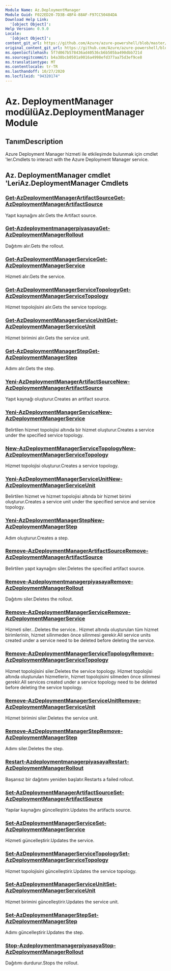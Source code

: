 ```yaml
---
Module Name: Az.DeploymentManager
Module Guid: F022ED20-7D3B-4BF4-88AF-F97CC50484DA
Download Help Link:
  '[object Object]': 
Help Version: 0.9.0
Locale:
  '[object Object]': 
content_git_url: https://github.com/Azure/azure-powershell/blob/master/src/DeploymentManager/DeploymentManager/help/Az.DeploymentManager.md
original_content_git_url: https://github.com/Azure/azure-powershell/blob/master/src/DeploymentManager/DeploymentManager/help/Az.DeploymentManager.md
ms.openlocfilehash: 5f7d067b578436ad40536cb6b505ba490dbb721d
ms.sourcegitcommit: b4a38bcb0501a9016a4998efd377aa75d3ef9ce8
ms.translationtype: MT
ms.contentlocale: tr-TR
ms.lasthandoff: 10/27/2020
ms.locfileid: "94320174"
---
```

# <span data-ttu-id="453c3-101">Az. DeploymentManager modülü</span><span class="sxs-lookup"><span data-stu-id="453c3-101">Az.DeploymentManager Module</span></span>
## <span data-ttu-id="453c3-102">Tanım</span><span class="sxs-lookup"><span data-stu-id="453c3-102">Description</span></span>
<span data-ttu-id="453c3-103">Azure Deployment Manager hizmeti ile etkileşimde bulunmak için cmdlet 'ler.</span><span class="sxs-lookup"><span data-stu-id="453c3-103">Cmdlets to interact with the Azure Deployment Manager service.</span></span>

## <span data-ttu-id="453c3-104">Az. DeploymentManager cmdlet 'Leri</span><span class="sxs-lookup"><span data-stu-id="453c3-104">Az.DeploymentManager Cmdlets</span></span>
### [<span data-ttu-id="453c3-105">Get-AzDeploymentManagerArtifactSource</span><span class="sxs-lookup"><span data-stu-id="453c3-105">Get-AzDeploymentManagerArtifactSource</span></span>](Get-AzDeploymentManagerArtifactSource.md)
<span data-ttu-id="453c3-106">Yapıt kaynağını alır.</span><span class="sxs-lookup"><span data-stu-id="453c3-106">Gets the Artifact source.</span></span>

### [<span data-ttu-id="453c3-107">Get-Azdeploymentmanagerpiyasaya</span><span class="sxs-lookup"><span data-stu-id="453c3-107">Get-AzDeploymentManagerRollout</span></span>](Get-AzDeploymentManagerRollout.md)
<span data-ttu-id="453c3-108">Dağıtımı alır.</span><span class="sxs-lookup"><span data-stu-id="453c3-108">Gets the rollout.</span></span>

### [<span data-ttu-id="453c3-109">Get-AzDeploymentManagerService</span><span class="sxs-lookup"><span data-stu-id="453c3-109">Get-AzDeploymentManagerService</span></span>](Get-AzDeploymentManagerService.md)
<span data-ttu-id="453c3-110">Hizmeti alır.</span><span class="sxs-lookup"><span data-stu-id="453c3-110">Gets the service.</span></span>

### [<span data-ttu-id="453c3-111">Get-AzDeploymentManagerServiceTopology</span><span class="sxs-lookup"><span data-stu-id="453c3-111">Get-AzDeploymentManagerServiceTopology</span></span>](Get-AzDeploymentManagerServiceTopology.md)
<span data-ttu-id="453c3-112">Hizmet topolojisini alır.</span><span class="sxs-lookup"><span data-stu-id="453c3-112">Gets the service topology.</span></span>

### [<span data-ttu-id="453c3-113">Get-AzDeploymentManagerServiceUnit</span><span class="sxs-lookup"><span data-stu-id="453c3-113">Get-AzDeploymentManagerServiceUnit</span></span>](Get-AzDeploymentManagerServiceUnit.md)
<span data-ttu-id="453c3-114">Hizmet birimini alır.</span><span class="sxs-lookup"><span data-stu-id="453c3-114">Gets the service unit.</span></span>

### [<span data-ttu-id="453c3-115">Get-AzDeploymentManagerStep</span><span class="sxs-lookup"><span data-stu-id="453c3-115">Get-AzDeploymentManagerStep</span></span>](Get-AzDeploymentManagerStep.md)
<span data-ttu-id="453c3-116">Adımı alır.</span><span class="sxs-lookup"><span data-stu-id="453c3-116">Gets the step.</span></span>

### [<span data-ttu-id="453c3-117">Yeni-AzDeploymentManagerArtifactSource</span><span class="sxs-lookup"><span data-stu-id="453c3-117">New-AzDeploymentManagerArtifactSource</span></span>](New-AzDeploymentManagerArtifactSource.md)
<span data-ttu-id="453c3-118">Yapıt kaynağı oluşturur.</span><span class="sxs-lookup"><span data-stu-id="453c3-118">Creates an artifact source.</span></span>

### [<span data-ttu-id="453c3-119">Yeni-AzDeploymentManagerService</span><span class="sxs-lookup"><span data-stu-id="453c3-119">New-AzDeploymentManagerService</span></span>](New-AzDeploymentManagerService.md)
<span data-ttu-id="453c3-120">Belirtilen hizmet topolojisi altında bir hizmet oluşturur.</span><span class="sxs-lookup"><span data-stu-id="453c3-120">Creates a service under the specified service topology.</span></span>

### [<span data-ttu-id="453c3-121">New-AzDeploymentManagerServiceTopology</span><span class="sxs-lookup"><span data-stu-id="453c3-121">New-AzDeploymentManagerServiceTopology</span></span>](New-AzDeploymentManagerServiceTopology.md)
<span data-ttu-id="453c3-122">Hizmet topolojisi oluşturur.</span><span class="sxs-lookup"><span data-stu-id="453c3-122">Creates a service topology.</span></span>

### [<span data-ttu-id="453c3-123">Yeni-AzDeploymentManagerServiceUnit</span><span class="sxs-lookup"><span data-stu-id="453c3-123">New-AzDeploymentManagerServiceUnit</span></span>](New-AzDeploymentManagerServiceUnit.md)
<span data-ttu-id="453c3-124">Belirtilen hizmet ve hizmet topolojisi altında bir hizmet birimi oluşturur.</span><span class="sxs-lookup"><span data-stu-id="453c3-124">Creates a service unit under the specified service and service topology.</span></span>

### [<span data-ttu-id="453c3-125">Yeni-AzDeploymentManagerStep</span><span class="sxs-lookup"><span data-stu-id="453c3-125">New-AzDeploymentManagerStep</span></span>](New-AzDeploymentManagerStep.md)
<span data-ttu-id="453c3-126">Adım oluşturur.</span><span class="sxs-lookup"><span data-stu-id="453c3-126">Creates a step.</span></span>

### [<span data-ttu-id="453c3-127">Remove-AzDeploymentManagerArtifactSource</span><span class="sxs-lookup"><span data-stu-id="453c3-127">Remove-AzDeploymentManagerArtifactSource</span></span>](Remove-AzDeploymentManagerArtifactSource.md)
<span data-ttu-id="453c3-128">Belirtilen yapıt kaynağını siler.</span><span class="sxs-lookup"><span data-stu-id="453c3-128">Deletes the specified artifact source.</span></span>

### [<span data-ttu-id="453c3-129">Remove-Azdeploymentmanagerpiyasaya</span><span class="sxs-lookup"><span data-stu-id="453c3-129">Remove-AzDeploymentManagerRollout</span></span>](Remove-AzDeploymentManagerRollout.md)
<span data-ttu-id="453c3-130">Dağıtımı siler.</span><span class="sxs-lookup"><span data-stu-id="453c3-130">Deletes the rollout.</span></span>

### [<span data-ttu-id="453c3-131">Remove-AzDeploymentManagerService</span><span class="sxs-lookup"><span data-stu-id="453c3-131">Remove-AzDeploymentManagerService</span></span>](Remove-AzDeploymentManagerService.md)
<span data-ttu-id="453c3-132">Hizmeti siler...</span><span class="sxs-lookup"><span data-stu-id="453c3-132">Deletes the service..</span></span> <span data-ttu-id="453c3-133">Hizmet altında oluşturulan tüm hizmet birimlerinin, hizmet silinmeden önce silinmesi gerekir.</span><span class="sxs-lookup"><span data-stu-id="453c3-133">All service units created under a service need to be deleted before deleting the service.</span></span>

### [<span data-ttu-id="453c3-134">Remove-AzDeploymentManagerServiceTopology</span><span class="sxs-lookup"><span data-stu-id="453c3-134">Remove-AzDeploymentManagerServiceTopology</span></span>](Remove-AzDeploymentManagerServiceTopology.md)
<span data-ttu-id="453c3-135">Hizmet topolojisini siler.</span><span class="sxs-lookup"><span data-stu-id="453c3-135">Deletes the service topology.</span></span> <span data-ttu-id="453c3-136">Hizmet topolojisi altında oluşturulan hizmetlerin, hizmet topolojisini silmeden önce silinmesi gerekir.</span><span class="sxs-lookup"><span data-stu-id="453c3-136">All services created under a service topology need to be deleted before deleting the service topology.</span></span>

### [<span data-ttu-id="453c3-137">Remove-AzDeploymentManagerServiceUnit</span><span class="sxs-lookup"><span data-stu-id="453c3-137">Remove-AzDeploymentManagerServiceUnit</span></span>](Remove-AzDeploymentManagerServiceUnit.md)
<span data-ttu-id="453c3-138">Hizmet birimini siler.</span><span class="sxs-lookup"><span data-stu-id="453c3-138">Deletes the service unit.</span></span>

### [<span data-ttu-id="453c3-139">Remove-AzDeploymentManagerStep</span><span class="sxs-lookup"><span data-stu-id="453c3-139">Remove-AzDeploymentManagerStep</span></span>](Remove-AzDeploymentManagerStep.md)
<span data-ttu-id="453c3-140">Adımı siler.</span><span class="sxs-lookup"><span data-stu-id="453c3-140">Deletes the step.</span></span>

### [<span data-ttu-id="453c3-141">Restart-Azdeploymentmanagerpiyasaya</span><span class="sxs-lookup"><span data-stu-id="453c3-141">Restart-AzDeploymentManagerRollout</span></span>](Restart-AzDeploymentManagerRollout.md)
<span data-ttu-id="453c3-142">Başarısız bir dağıtımı yeniden başlatır.</span><span class="sxs-lookup"><span data-stu-id="453c3-142">Restarts a failed rollout.</span></span>

### [<span data-ttu-id="453c3-143">Set-AzDeploymentManagerArtifactSource</span><span class="sxs-lookup"><span data-stu-id="453c3-143">Set-AzDeploymentManagerArtifactSource</span></span>](Set-AzDeploymentManagerArtifactSource.md)
<span data-ttu-id="453c3-144">Yapılar kaynağını güncelleştirir.</span><span class="sxs-lookup"><span data-stu-id="453c3-144">Updates the artifacts source.</span></span>

### [<span data-ttu-id="453c3-145">Set-AzDeploymentManagerService</span><span class="sxs-lookup"><span data-stu-id="453c3-145">Set-AzDeploymentManagerService</span></span>](Set-AzDeploymentManagerService.md)
<span data-ttu-id="453c3-146">Hizmeti güncelleştirir.</span><span class="sxs-lookup"><span data-stu-id="453c3-146">Updates the service.</span></span>

### [<span data-ttu-id="453c3-147">Set-AzDeploymentManagerServiceTopology</span><span class="sxs-lookup"><span data-stu-id="453c3-147">Set-AzDeploymentManagerServiceTopology</span></span>](Set-AzDeploymentManagerServiceTopology.md)
<span data-ttu-id="453c3-148">Hizmet topolojisini güncelleştirir.</span><span class="sxs-lookup"><span data-stu-id="453c3-148">Updates the service topology.</span></span>

### [<span data-ttu-id="453c3-149">Set-AzDeploymentManagerServiceUnit</span><span class="sxs-lookup"><span data-stu-id="453c3-149">Set-AzDeploymentManagerServiceUnit</span></span>](Set-AzDeploymentManagerServiceUnit.md)
<span data-ttu-id="453c3-150">Hizmet birimini güncelleştirir.</span><span class="sxs-lookup"><span data-stu-id="453c3-150">Updates the service unit.</span></span>

### [<span data-ttu-id="453c3-151">Set-AzDeploymentManagerStep</span><span class="sxs-lookup"><span data-stu-id="453c3-151">Set-AzDeploymentManagerStep</span></span>](Set-AzDeploymentManagerStep.md)
<span data-ttu-id="453c3-152">Adımı güncelleştirir.</span><span class="sxs-lookup"><span data-stu-id="453c3-152">Updates the step.</span></span>

### [<span data-ttu-id="453c3-153">Stop-Azdeploymentmanagerpiyasaya</span><span class="sxs-lookup"><span data-stu-id="453c3-153">Stop-AzDeploymentManagerRollout</span></span>](Stop-AzDeploymentManagerRollout.md)
<span data-ttu-id="453c3-154">Dağıtımı durdurur.</span><span class="sxs-lookup"><span data-stu-id="453c3-154">Stops the rollout.</span></span>

